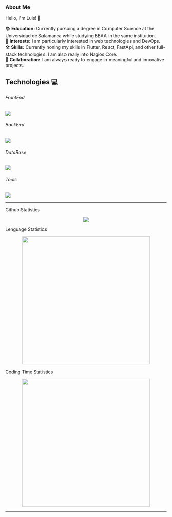 ### About Me

Hello, I'm Luis! 👋
 
📚 **Education:** Currently pursuing a degree in Computer Science at the Universidad de Salamanca while studying BBAA in the same institution.
<br>
💼 **Interests:** I am particularly interested in web technologies and DevOps. 
<br>
🛠 **Skills:** Currently honing my skills in Flutter, React, FastApi, and other full-stack technologies. I am also really into Nagios Core.
<br>
🤝 **Collaboration:** I am always ready to engage in meaningful and innovative projects.  

## Technologies 💻
<p align="center">
  <h6>FrontEnd</h6>
  <a href="https://skillicons.dev">
    <img src="https://skillicons.dev/icons?i=react,js,css,html" />
  </a>
</p>
<p align="center">
  <h6>BackEnd</h6>
  <a href="https://skillicons.dev">
    <img src="https://skillicons.dev/icons?i=py,c,cs,java,dart" />
  </a>
</p>
<p align="center">
  <h6>DataBase</h6>
  <a href="https://skillicons.dev">
    <img src="https://skillicons.dev/icons?i=mysql,firebase" />
  </a>
</p>
<p align="center">
  <h6>Tools</h6>
  <a href="https://skillicons.dev">
    <img src="https://skillicons.dev/icons?i=git,discord,jest,figma,flutter,docker" />
  </a>
</p>

<hr>
<detail>
  <summary>Github Statistics</summary>
  <p align="center">
    <img src="https://github-readme-stats.vercel.app/api?username=lgomez15&show_icons=true&theme=dark">
  </p>
</detail>
<detail>
  <summary>Lenguage Statistics</summary>
  <p align="center">
<img src="https://wakatime.com/share/@018bc494-6fbe-45e3-acf0-9b1495c1e243/ad633720-3a25-431d-99ed-e743ba44aa54.svg" height=400 />
  </p>
</detail>
<detail>
  <summary>Coding Time Statistics</summary>
  <p align="center">
<img src="https://wakatime.com/share/@018bc494-6fbe-45e3-acf0-9b1495c1e243/98869343-eed5-4ef1-b10b-b076f119c2a2.svg" height=400 />
  </p>
</detail>

<hr>
<!--START_SECTION:waka-->

<!--END_SECTION:waka-->
